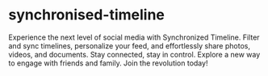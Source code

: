 # synchronised-timeline
Experience the next level of social media with Synchronized Timeline. Filter and sync timelines, personalize your feed, and effortlessly share photos, videos, and documents. Stay connected, stay in control. Explore a new way to engage with friends and family. Join the revolution today!
